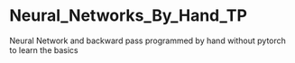 # Neural_Networks_By_Hand_TP
Neural Network and backward pass programmed by hand without pytorch to learn the basics
